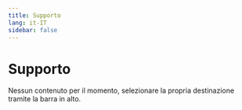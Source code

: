 ```yaml
---
title: Supporto
lang: it-IT
sidebar: false
---
```


# Supporto
Nessun contenuto per il momento, selezionare la propria destinazione tramite la barra in alto.

